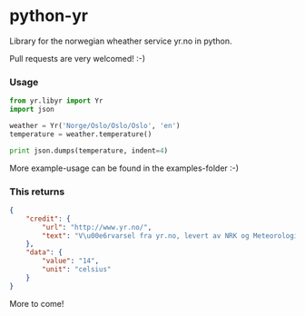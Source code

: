 python-yr
=================
Library for the norwegian wheather service yr.no in python.

Pull requests are very welcomed! :-)

### Usage
```python
from yr.libyr import Yr
import json

weather = Yr('Norge/Oslo/Oslo/Oslo', 'en')
temperature = weather.temperature()

print json.dumps(temperature, indent=4)
```
More example-usage can be found in the examples-folder :-)

### This returns
```json
{
    "credit": {
        "url": "http://www.yr.no/", 
        "text": "V\u00e6rvarsel fra yr.no, levert av NRK og Meteorologisk institutt"
    }, 
    "data": {
        "value": "14", 
        "unit": "celsius"
    }
}
```

More to come!

